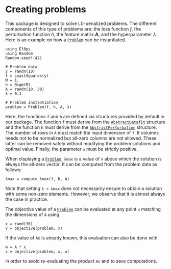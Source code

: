 # Creating problems

This package is designed to solve L0-penalized problems.
The different components of this type of problems are: the loss function $f$, the perturbation function $h$, the feature matrix $\mathbf{A}$, and the hyperparameter $\lambda$.
Here is an example on how a [`Problem`](@ref) can be instantiated.
```@example problems
using El0ps
using Random
Random.seed!(42)

# Problem data
y = randn(10)
f = LeastSquares(y)
M = 1.
h = Bigm(M)
A = randn(10, 30)
λ = 0.1

# Problem instantiation
problem = Problem(f, h, A, λ)
```
Here, the functions `f` and `h` are defined via structures provided by default in our package. 
The function `f` must derive from the [`AbstractDatafit`](@ref) structure and the function `h` must derive from the [`AbstractPerturbation`](@ref) structure.
The number of rows in `A` must match the input dimension of `f`.
It columns needs not to be normalized but all-zero columns are not allowed.
These latter can be removed safely without modifying the problem solutions and optimal value.
Finally, the parameter `λ` must be strictly positive.

When displaying a [`Problem`](@ref), `λmax` is a value of `λ` above which the solution is always the all-zero vector.
It can be computed from the problem data as follows:
```@example problems
λmax = compute_λmax(f, h, A)
```
Note that setting `λ < λmax` does not necessarily ensure to obtain a solution with some non-zero elements.
However, we observe that it is almost always the case in practice.

The objective value of a [`Problem`](@ref) can be evaluated at any point `x` matching the dimensions of `A` using
```@example problems
x = rand(30)
v = objective(problem, x)
```
If the value of `Ax` is already known, this evaluation can also be done with
```@example problems
w = A * x
v = objective(problem, x, w)
```
in order to avoid re-evaluating the product `Ax` and to save computations.